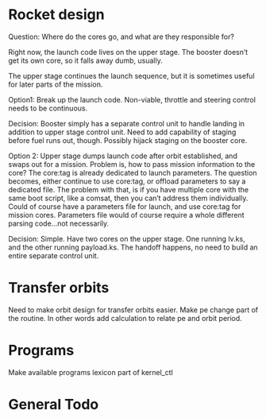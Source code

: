 Rocket design
=========

Question: Where do the cores go, and what are they responsible for?

Right now, the launch code lives on the upper stage.  The booster doesn’t get its own core, so it falls away dumb, usually.  

The upper stage continues the launch sequence, but it is sometimes useful for later parts of the mission.

Option1: Break up the launch code.  Non-viable, throttle and steering control needs to be continuous.  

Decision: Booster simply has a separate control unit to handle landing in addition to upper stage control unit.  Need to add capability of staging before fuel runs out, though.  Possibly hijack staging on the booster core.

Option 2: Upper stage dumps launch code after orbit established, and swaps out for a mission.  Problem is, how to pass mission information to the core?  The core:tag is already dedicated to launch parameters.  The question becomes, either continue to use core:tag, or offload parameters to say a dedicated file.  The problem with that, is if you have multiple core with the same boot script, like a comsat, then you can’t address them individually.  Could of course have a parameters file for launch, and use core:tag for mission cores.  Parameters file would of course require a whole different parsing code…not necessarily.

Decision: Simple.  Have two cores on the upper stage.  One running lv.ks, and the other running payload.ks.  The handoff happens, no need to build an entire separate control unit.  

Transfer orbits
==========

Need to make orbit design for transfer orbits easier.  Make pe change part of the routine.  In other words add calculation to relate pe and orbit period.

Programs
========

Make available programs lexicon part of kernel_ctl

General Todo
=========
